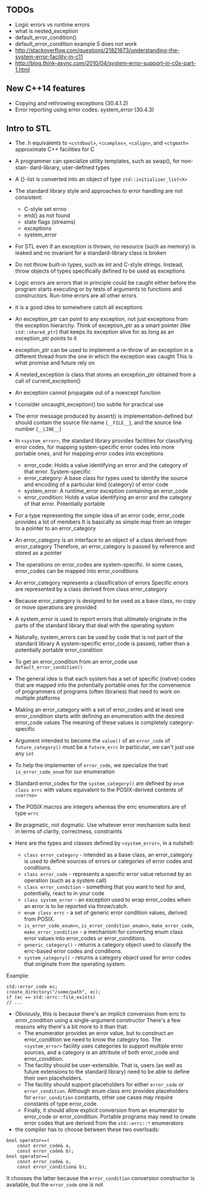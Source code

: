 ## TODOs
* Logic errors vs runtime errors
* what is nested_exception
* default_error_condition()
* default_error_condition example 5 does not work
* http://stackoverflow.com/questions/21821673/understanding-the-system-error-facility-in-c11
* http://blog.think-async.com/2010/04/system-error-support-in-c0x-part-1.html


## New C++14 features
* Copying and rethrowing exceptions (30.4.1.2)
* Error reporting using error codes: system_error (30.4.3)

## Intro to STL
* The .h equivalents to `<cstdbool>`, `<ccomplex>`, `<calign>`, and `<ctgmath>` approximate C++ facilities for C
* A programmer can specialize utility templates, such as swap(), for non-stan- dard-library, user-defined types
* A {}-list is converted into an object of type `std::initializer_list<X>`
* The standard library style and approaches to error handling are not consistent:
	* C-style set errno
	* end() as not found
	* state flags (streams)
	* exceptions
	* system_error
* For STL even if an exception is thrown, no resource (such as memory) is leaked and no invariant for a standard-library class is broken
* Do not throw built-in types, such as int and C-style strings. Instead, throw objects of types specifically defined to be used as exceptions
* Logic errors are errors that in principle could be caught either before the program starts executing or by tests
  of arguments to functions and constructors. Run-time errors are all other errors
* it is a good idea to somewhere catch all exceptions
* An exception_ptr can point to any exception, not just exceptions from the exception hierarchy. 
  Think of exception_ptr as a smart pointer (like `std::shared_ptr`) that keeps its exception alive for 
  as long as an exception_ptr points to it
* exception_ptr can be used to implement a re-throw of an exception in a different thread from the one in which the exception was caught
  This is what promise and future rely on
* A nested_exception is class that stores an exception_ptr obtained from a call of current_exception()
* An exception cannot propagate out of a noexcept function
* I consider uncaught_exception() too subtle for practical use
* The error message produced by assert() is implementation-defined but should contain 
  the source file name (`__FILE__`), and the source line number (`__LINE__`)
* In `<system_error>`, the standard library provides facilities for classifying error codes, 
  for mapping system-specific error codes into more portable ones, and for mapping error codes into exceptions
	* error_code: Holds a value identifying an error and the category of that error. System-specific
	* error_category: A base class for types used to identify the source and encoding of a particular kind (category) of error code
	* system_error: A runtime_error exception containing an error_code
	* error_condition: Holds a value identifying an error and the category of that error. Potentially portable
* For a type representing the simple idea of an error code, error_code provides a lot of members
  It is basically as simple map from an integer to a pointer to an error_category
* An error_category is an interface to an object of a class derived from error_category
  Therefore, an error_category is passed by reference and stored as a pointer
* The operations on error_codes are system-specific. In some cases, error_codes can be mapped into error_conditions
* An error_category represents a classification of errors
  Specific errors are represented by a class derived from class error_category
* Because error_category is designed to be used as a base class, no copy or move operations are provided
* A system_error is used to report errors that ultimately originate in the parts of the standard library that deal with the operating system
* Naturally, system_errors can be used by code that is not part of the standard library
  A system-specific error_code is passed, rather than a potentially portable error_condition
* To get an error_condition from an error_code use `default_error_condition()`
* The general idea is that each system has a set of specific (native) codes that are mapped 
  into the potentially portable ones for the convenience of programmers of programs 
  (often libraries) that need to work on multiple platforms
* Making an error_category with a set of error_codes and at least one error_condition 
  starts with defining an enumeration with the desired error_code values
  The meaning of these values is completely category-specific
* Argument intended to become the `value()` of an `error_code` of `future_category()` must be a `future_errc`
  In particular, we can't just use any `int`
* To help the implementer of `error_code`, we specialize the trait `is_error_code_enum` for our enumeration
* Standard error_codes for the `system_category()` are defined by `enum class errc` with values equivalent to the POSIX-derived contents of `<cerrno>`
* The POSIX macros are integers whereas the errc enumerators are of type `errc`
* Be pragmatic, not dogmatic. Use whatever error mechanism suits best in terms of clarity, correctness, constraints

* Here are the types and classes defined by `<system_error>`, in a nutshell:
	* `class error_category` - intended as a base class, an error_category is used to define sources of errors or categories of error codes and conditions.
	* `class error_code` - represents a specific error value returned by an operation (such as a system call)
	* `class error_condition` - something that you want to test for and, potentially, react to in your code
	* `class system_error` - an exception used to wrap error_codes when an error is to be reported via throw/catch.
	* `enum class errc` - a set of generic error condition values, derived from POSIX.
	* `is_error_code_enum<>`, `is_error_condition_enum<>`, `make_error_code`, `make_error_condition` - a mechanism for converting enum class error values into error_codes or error_conditions.
	* `generic_category()` - returns a category object used to classify the errc-based error codes and conditions.
	* `system_category()` - returns a category object used for error codes that originate from the operating system.

Example:
```
std::error_code ec;
create_directory("/some/path", ec);
if (ec == std::errc::file_exists)
// ...
```
* Obviously, this is because there's an implicit conversion from errc to error_condition using a single-argument constructor
  There's a few reasons why there's a bit more to it than that:
	* The enumerator provides an error value, but to construct an error_condition we need to know the category too. 
	  The `<system_error>` facility uses categories to support multiple error sources, and a category is an attribute of both error_code and error_condition.
	* The facility should be user-extensible. That is, users (as well as future extensions to the standard library) 
	  need to be able to define their own placeholders.
	* The facility should support placeholders for either `error_code` or `error_condition`. 
	  Although enum class errc provides placeholders for `error_condition` constants, other use cases may require constants of type error_code.
	* Finally, it should allow explicit conversion from an enumerator to error_code or error_condition. 
	  Portable programs may need to create error codes that are derived from the `std::errc::*` enumerators
* the compiler has to choose between these two overloads:

```
bool operator==(
    const error_code& a,
    const error_code& b);
bool operator==(
    const error_code& a,
    const error_condition& b);
```
It chooses the latter because the `error_condition` conversion constructor is available, but the `error_code` one is not
